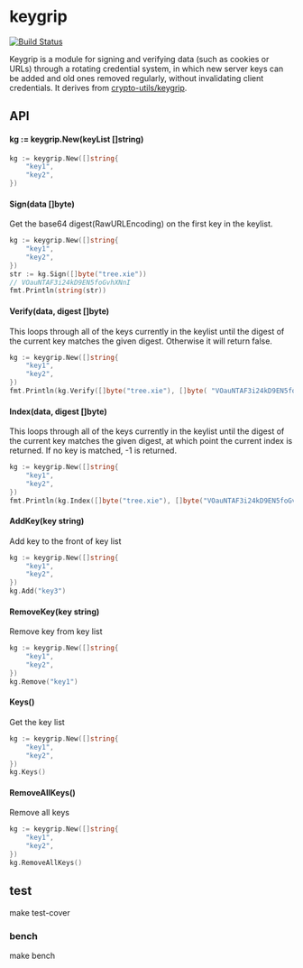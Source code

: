 # keygrip

[![Build Status](https://github.com/vicanso/keygrip/workflows/Test/badge.svg)](https://github.com/vicanso/keygrip/actions)

Keygrip is a module for signing and verifying data (such as cookies or URLs) through a rotating credential system, in which new server keys can be added and old ones removed regularly, without invalidating client credentials. It derives from [crypto-utils/keygrip](https://github.com/crypto-utils/keygrip).

## API

#### kg := keygrip.New(keyList []string)

```go
kg := keygrip.New([]string{
    "key1",
    "key2",
})
```

#### Sign(data []byte)

Get the base64 digest(RawURLEncoding) on the first key in the keylist.

```go
kg := keygrip.New([]string{
    "key1",
    "key2",
})
str := kg.Sign([]byte("tree.xie"))
// VOauNTAF3i24kD9EN5foGvhXNnI
fmt.Println(string(str))
```

#### Verify(data, digest []byte)

This loops through all of the keys currently in the keylist until the digest of the current key matches the given digest. Otherwise it will return false.


```go
kg := keygrip.New([]string{
    "key1",
    "key2",
})
fmt.Println(kg.Verify([]byte("tree.xie"), []byte( "VOauNTAF3i24kD9EN5foGvhXNnI")))
```

#### Index(data, digest []byte)

This loops through all of the keys currently in the keylist until the digest of the current key matches the given digest, at which point the current index is returned. If no key is matched, -1 is returned.


```go
kg := keygrip.New([]string{
    "key1",
    "key2",
})
fmt.Println(kg.Index([]byte("tree.xie"), []byte("VOauNTAF3i24kD9EN5foGvhXNnI")))
```

#### AddKey(key string)

Add key to the front of key list

```go
kg := keygrip.New([]string{
    "key1",
    "key2",
})
kg.Add("key3")
```

#### RemoveKey(key string)

Remove key from key list

```go
kg := keygrip.New([]string{
    "key1",
    "key2",
})
kg.Remove("key1")
```

#### Keys()

Get the key list

```go
kg := keygrip.New([]string{
    "key1",
    "key2",
})
kg.Keys()
```

#### RemoveAllKeys()

Remove all keys

```go
kg := keygrip.New([]string{
    "key1",
    "key2",
})
kg.RemoveAllKeys()
```

## test

make test-cover

### bench

make bench
